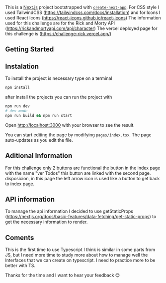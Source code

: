 This is a [Next.js](https://nextjs.org/) project bootstrapped with [`create-next-app`](https://github.com/vercel/next.js/tree/canary/packages/create-next-app).
For CSS style I used TailwindCSS (https://tailwindcss.com/docs/installation)
and for Icons I used React Icons (https://react-icons.github.io/react-icons) 
The information used for this challenge are for the Rick and Morty API  (https://rickandmortyapi.com/api/character)
The vercel deployed page for this challenge is (https://challenge-rick.vercel.app/)

## Getting Started
## Instalation
To install the project is necessary type on a terminal 
```bash
npm install
```
after install the projects you can run the project with 
```bash
npm run dev
# dev mode
npm run build && npm run start
```
Open [http://localhost:3000](http://localhost:3000) with your browser to see the result.

You can start editing the page by modifying `pages/index.tsx`. The page auto-updates as you edit the file.

## Aditional Information
For this challenge only 2 buttons are functional the button in the index page with the name "ver Todos" this button are linked with the second page. disposicion, in this page the left arrow icon is used like a button to get back to index page.

## API information
To manage the api information I decided to use getStaticProps (https://nextjs.org/docs/basic-features/data-fetching/get-static-props) to get the necessary information to render.
## Coments
This is the first time to use Typescript I think is similar in some parts from JS, but I need more time to study more about how to manage well the Interfaces that we can create on typescript.
I need to practice more to be better with TS.

Thanks for the time and I want to hear your feedback 😊